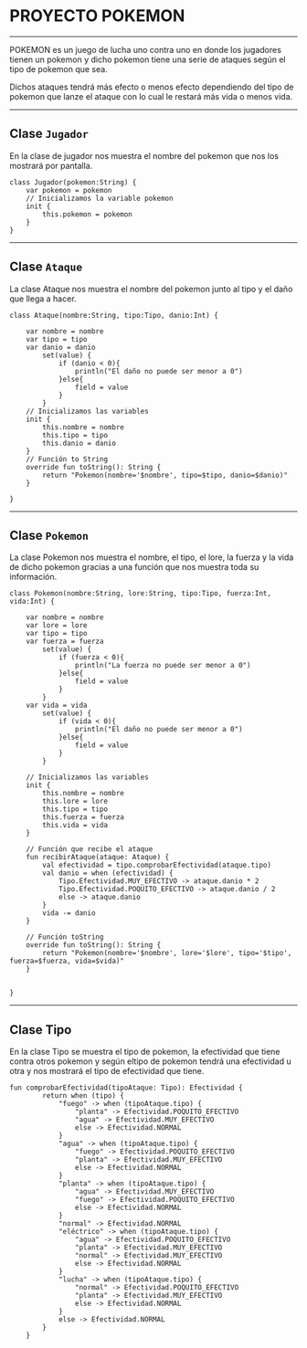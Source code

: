 # PROYECTO POKEMON
<hr>

POKEMON es un juego de lucha uno contra uno en donde los jugadores tienen un pokemon y dicho pokemon tiene una serie de ataques según el tipo de pokemon que sea.

Dichos ataques tendrá más efecto o menos efecto dependiendo del tipo de pokemon que lanze el ataque con lo cual le restará más vida o menos vida.
<hr>

## Clase ``Jugador``

En la clase de jugador nos muestra el nombre del pokemon que nos los mostrará por pantalla.

```
class Jugador(pokemon:String) {
    var pokemon = pokemon
    // Inicializamos la variable pokemon
    init {
        this.pokemon = pokemon
    }
}
```
<hr>

## Clase ``Ataque``

La clase Ataque nos muestra el nombre del pokemon junto al tipo y el daño que llega a hacer.

````
class Ataque(nombre:String, tipo:Tipo, danio:Int) {

    var nombre = nombre
    var tipo = tipo
    var danio = danio
        set(value) {
            if (danio < 0){
                println("El daño no puede ser menor a 0")
            }else{
                field = value
            }
        }
    // Inicializamos las variables
    init {
        this.nombre = nombre
        this.tipo = tipo
        this.danio = danio
    }
    // Función to String
    override fun toString(): String {
        return "Pokemon(nombre='$nombre', tipo=$tipo, danio=$danio)"
    }

}
````
<hr>

## Clase ``Pokemon``

La clase Pokemon nos muestra el nombre, el tipo, el lore, la fuerza y la vida de dicho pokemon gracias a una función que nos muestra toda su información.

````
class Pokemon(nombre:String, lore:String, tipo:Tipo, fuerza:Int, vida:Int) {

    var nombre = nombre
    var lore = lore
    var tipo = tipo
    var fuerza = fuerza
        set(value) {
            if (fuerza < 0){
                println("La fuerza no puede ser menor a 0")
            }else{
                field = value
            }
        }
    var vida = vida
        set(value) {
            if (vida < 0){
                println("El daño no puede ser menor a 0")
            }else{
                field = value
            }
        }

    // Inicializamos las variables
    init {
        this.nombre = nombre
        this.lore = lore
        this.tipo = tipo
        this.fuerza = fuerza
        this.vida = vida
    }

    // Función que recibe el ataque
    fun recibirAtaque(ataque: Ataque) {
        val efectividad = tipo.comprobarEfectividad(ataque.tipo)
        val danio = when (efectividad) {
            Tipo.Efectividad.MUY_EFECTIVO -> ataque.danio * 2
            Tipo.Efectividad.POQUITO_EFECTIVO -> ataque.danio / 2
            else -> ataque.danio
        }
        vida -= danio
    }

    // Función toString
    override fun toString(): String {
        return "Pokemon(nombre='$nombre', lore='$lore', tipo='$tipo', fuerza=$fuerza, vida=$vida)"
    }


}
``````
<hr>

## Clase Tipo

En la clase Tipo se muestra el tipo de pokemon, la efectividad que tiene contra otros pokemon y según eltipo de pokemon tendrá una efectividad u otra y nos mostrará el tipo de efectividad que tiene.

````
fun comprobarEfectividad(tipoAtaque: Tipo): Efectividad {
        return when (tipo) {
            "fuego" -> when (tipoAtaque.tipo) {
                "planta" -> Efectividad.POQUITO_EFECTIVO
                "agua" -> Efectividad.MUY_EFECTIVO
                else -> Efectividad.NORMAL
            }
            "agua" -> when (tipoAtaque.tipo) {
                "fuego" -> Efectividad.POQUITO_EFECTIVO
                "planta" -> Efectividad.MUY_EFECTIVO
                else -> Efectividad.NORMAL
            }
            "planta" -> when (tipoAtaque.tipo) {
                "agua" -> Efectividad.MUY_EFECTIVO
                "fuego" -> Efectividad.POQUITO_EFECTIVO
                else -> Efectividad.NORMAL
            }
            "normal" -> Efectividad.NORMAL
            "eléctrico" -> when (tipoAtaque.tipo) {
                "agua" -> Efectividad.POQUITO_EFECTIVO
                "planta" -> Efectividad.MUY_EFECTIVO
                "normal" -> Efectividad.MUY_EFECTIVO
                else -> Efectividad.NORMAL
            }
            "lucha" -> when (tipoAtaque.tipo) {
                "normal" -> Efectividad.POQUITO_EFECTIVO
                "planta" -> Efectividad.MUY_EFECTIVO
                else -> Efectividad.NORMAL
            }
            else -> Efectividad.NORMAL
        }
    }
````

